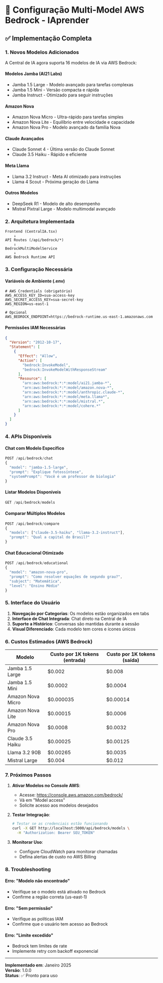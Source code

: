 # 🤖 Configuração Multi-Model AWS Bedrock - IAprender

## ✅ Implementação Completa

### 1. **Novos Modelos Adicionados**

A Central de IA agora suporta 16 modelos de IA via AWS Bedrock:

#### **Modelos Jamba (AI21 Labs)**
- Jamba 1.5 Large - Modelo avançado para tarefas complexas
- Jamba 1.5 Mini - Versão compacta e rápida
- Jamba Instruct - Otimizado para seguir instruções

#### **Amazon Nova**
- Amazon Nova Micro - Ultra-rápido para tarefas simples
- Amazon Nova Lite - Equilíbrio entre velocidade e capacidade
- Amazon Nova Pro - Modelo avançado da família Nova

#### **Claude Avançados**
- Claude Sonnet 4 - Última versão do Claude Sonnet
- Claude 3.5 Haiku - Rápido e eficiente

#### **Meta Llama**
- Llama 3.2 Instruct - Meta AI otimizado para instruções
- Llama 4 Scout - Próxima geração do Llama

#### **Outros Modelos**
- DeepSeek R1 - Modelo de alto desempenho
- Mistral Pixtral Large - Modelo multimodal avançado

### 2. **Arquitetura Implementada**

```
Frontend (CentralIA.tsx)
    ↓
API Routes (/api/bedrock/*)
    ↓
BedrockMultiModelService
    ↓
AWS Bedrock Runtime API
```

### 3. **Configuração Necessária**

#### **Variáveis de Ambiente (.env)**
```env
# AWS Credentials (obrigatório)
AWS_ACCESS_KEY_ID=sua-access-key
AWS_SECRET_ACCESS_KEY=sua-secret-key
AWS_REGION=us-east-1

# Opcional
AWS_BEDROCK_ENDPOINT=https://bedrock-runtime.us-east-1.amazonaws.com
```

#### **Permissões IAM Necessárias**
```json
{
  "Version": "2012-10-17",
  "Statement": [
    {
      "Effect": "Allow",
      "Action": [
        "bedrock:InvokeModel",
        "bedrock:InvokeModelWithResponseStream"
      ],
      "Resource": [
        "arn:aws:bedrock:*:*:model/ai21.jamba-*",
        "arn:aws:bedrock:*:*:model/amazon.nova-*",
        "arn:aws:bedrock:*:*:model/anthropic.claude-*",
        "arn:aws:bedrock:*:*:model/meta.llama*",
        "arn:aws:bedrock:*:*:model/mistral.*",
        "arn:aws:bedrock:*:*:model/cohere.*"
      ]
    }
  ]
}
```

### 4. **APIs Disponíveis**

#### **Chat com Modelo Específico**
```typescript
POST /api/bedrock/chat
{
  "model": "jamba-1.5-large",
  "prompt": "Explique fotossíntese",
  "systemPrompt": "Você é um professor de biologia"
}
```

#### **Listar Modelos Disponíveis**
```typescript
GET /api/bedrock/models
```

#### **Comparar Múltiplos Modelos**
```typescript
POST /api/bedrock/compare
{
  "models": ["claude-3.5-haiku", "llama-3.2-instruct"],
  "prompt": "Qual a capital do Brasil?"
}
```

#### **Chat Educacional Otimizado**
```typescript
POST /api/bedrock/educational
{
  "model": "amazon-nova-pro",
  "prompt": "Como resolver equações de segundo grau?",
  "subject": "Matemática",
  "level": "Ensino Médio"
}
```

### 5. **Interface do Usuário**

1. **Navegação por Categorias**: Os modelos estão organizados em tabs
2. **Interface de Chat Integrada**: Chat direto na Central de IA
3. **Suporte a Histórico**: Conversas são mantidas durante a sessão
4. **Visual Diferenciado**: Cada modelo tem cores e ícones únicos

### 6. **Custos Estimados (AWS Bedrock)**

| Modelo | Custo por 1K tokens (entrada) | Custo por 1K tokens (saída) |
|--------|-------------------------------|------------------------------|
| Jamba 1.5 Large | $0.002 | $0.008 |
| Jamba 1.5 Mini | $0.0002 | $0.0004 |
| Amazon Nova Micro | $0.000035 | $0.00014 |
| Amazon Nova Lite | $0.00015 | $0.0006 |
| Amazon Nova Pro | $0.0008 | $0.0032 |
| Claude 3.5 Haiku | $0.00025 | $0.00125 |
| Llama 3.2 90B | $0.00265 | $0.0035 |
| Mistral Large | $0.004 | $0.012 |

### 7. **Próximos Passos**

1. **Ativar Modelos no Console AWS**:
   - Acesse: https://console.aws.amazon.com/bedrock/
   - Vá em "Model access"
   - Solicite acesso aos modelos desejados

2. **Testar Integração**:
   ```bash
   # Testar se as credenciais estão funcionando
   curl -X GET http://localhost:5000/api/bedrock/models \
     -H "Authorization: Bearer SEU_TOKEN"
   ```

3. **Monitorar Uso**:
   - Configure CloudWatch para monitorar chamadas
   - Defina alertas de custo no AWS Billing

### 8. **Troubleshooting**

#### **Erro: "Modelo não encontrado"**
- Verifique se o modelo está ativado no Bedrock
- Confirme a região correta (us-east-1)

#### **Erro: "Sem permissão"**
- Verifique as políticas IAM
- Confirme que o usuário tem acesso ao Bedrock

#### **Erro: "Limite excedido"**
- Bedrock tem limites de rate
- Implemente retry com backoff exponencial

---

**Implementado em**: Janeiro 2025  
**Versão**: 1.0.0  
**Status**: ✅ Pronto para uso